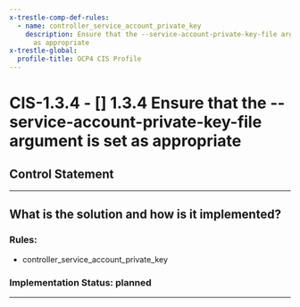 ```yaml
---
x-trestle-comp-def-rules:
  - name: controller_service_account_private_key
    description: Ensure that the --service-account-private-key-file argument is set
      as appropriate
x-trestle-global:
  profile-title: OCP4 CIS Profile
---
```


# CIS-1.3.4 - \[\] 1.3.4 Ensure that the --service-account-private-key-file argument is set as appropriate

## Control Statement

______________________________________________________________________

## What is the solution and how is it implemented?

<!-- For implementation status enter one of: implemented, partial, planned, alternative, not-applicable -->

<!-- Note that the list of rules under ### Rules: is read-only and changes will not be captured after assembly to JSON -->

<!-- Enter possible prose for implementation response at the control level here, after this comment -->

### Rules:

  - controller_service_account_private_key

### Implementation Status: planned

______________________________________________________________________
